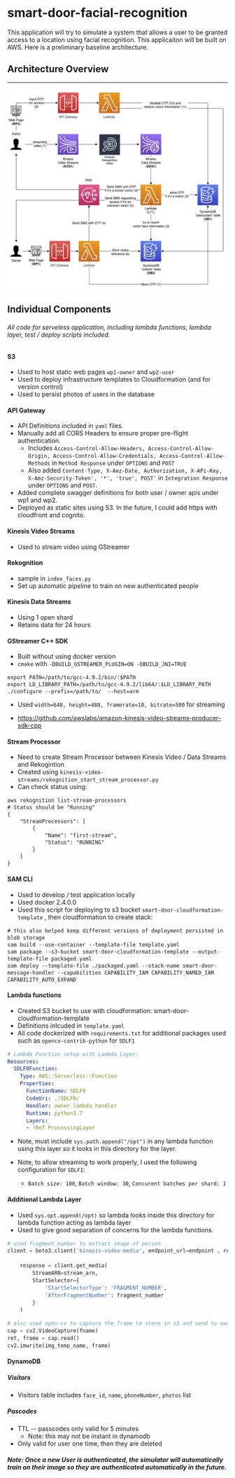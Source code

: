 # smart-door-facial-recognition

This application will try to simulate a system that allows a user to be granted access to a location using facial recognition. This applicaiton will be built on AWS. Here is a preliminary baseline architecture. 

## Architecture Overview

---

![](images/door-architecture.png)



## Individual Components

###### All code for serveless application, including lambda functions, lambda layer, test / deploy scripts included.

#### S3

* Used to host static web pages `wp1-owner` and `wp2-user`
* Used to deploy infrastructure templates to Cloudformation (and for version control)
* Used to persist photos of users in the database

#### API Gateway

* API Definitions included in `yaml` files.
* Manually add all CORS Headers to ensure proper pre-flight authentication.
  * Includes `Access-Control-Allow-Headers, Access-Control-Allow-Origin, Access-Control-Allow-Credentials, Access-Control-Allow-Methods` in `Method Response` under `OPTIONS` and `POST`
  * Also added `Content-Type, X-Amz-Date, Authorization, X-APi-Key, X-Amz-Security-Token', '*', 'true', POST'` in `Integration Response` under `OPTIONS` and `POST`. 
* Added complete swagger definitions for both user / owner apis under wp1 and wp2.
* Deployed as static sites using S3. In the future, I could add https with cloudfront and cognito.

#### Kinesis Video Streams

* Used to stream video using GStreamer

#### Rekognition

* sample in `index_faces.py`
* Set up automatic pipeline to train on new authenticated people

#### Kinesis Data Streams

* Using 1 open shard
* Retains data for 24 hours 

#### GStreamer C++ SDK

* Built without using docker version
* `cmake` with `-DBUILD_GSTREAMER_PLUGIN=ON -DBUILD_JNI=TRUE`

```shell
export PATH=/path/to/gcc-4.9.2/bin/:$PATH
export LD_LIBRARY_PATH=/path/to/gcc-4.9.2/lib64/:$LD_LIBRARY_PATH
./configure --prefix=/path/to/  --host=arm
```

* Used `width=640, height=480, framerate=10, bitrate=500` for streaming

* https://github.com/awslabs/amazon-kinesis-video-streams-producer-sdk-cpp

#### Stream Processor

* Need to create Stream Processor between Kinesis Video / Data Streams and Rekogintion
* Created using `kinesis-video-streams/rekognition_start_stream_processor.py` 
* Can check status using: 

```shell
aws rekognition list-stream-processors
# Status should be "Running"
{
    "StreamProcessors": [
        {
            "Name": "first-stream",
            "Status": "RUNNING"
        }
    ]
}
```



#### SAM CLI

* Used to develop / test application locally
* Used docker 2.4.0.0
* Used this script for deploying to s3 bucket `smart-door-cloudformation-template` , then cloudformation to create stack:

```shell
# this also helped keep different versions of deployment persisted in blob storage
sam build --use-container --template-file template.yaml
sam package --s3-bucket smart-door-cloudformation-template --output-template-file packaged.yaml
sam deploy --template-file ./packaged.yaml --stack-name smart-door-message-handler --capabilities CAPABILITY_IAM CAPABILITY_NAMED_IAM CAPABILITY_AUTO_EXPAND
```



####  Lambda functions

* Created S3 bucket to use with cloudformation: smart-door-cloudformation-template
* Definitions inlcuded in `template.yaml` 
* All code dockerized with `requirements.txt` for additional packages used such as `opencv-contrib-python` for `SDLF1`

```yaml
# Lambda Function setup with Lambda Layer:
Resources:
  SDLF0Function:
    Type: AWS::Serverless::Function 
    Properties:
      FunctionName: SDLF0
      CodeUri: ./SDLF0/
      Handler: owner.lambda_handler
      Runtime: python3.7
      Layers:
      - !Ref ProcessingLayer
```

* Note, must include `sys.path.append("/opt")` in any lambda function using this layer so it looks in this directory for the layer.

* Note, to allow streaming to work properly, I used the following configuration for `SDLF1`: 
  * `Batch size: 100`, `Batch window: 30`, `Concurent batches per shard: 1`



#### Additional Lambda Layer



* Used `sys.opt.append(/opt)` so lambda looks inside this directory for lambda function acting as lambda layer
* Used to give good separation of concerns for the lambda functions.

```python
# used fragment_number to extract image of person
client = boto3.client('kinesis-video-media', endpoint_url=endpoint , region_name = 'us-east-1')

    response = client.get_media(
        StreamARN=stream_arn,
        StartSelector={
            'StartSelectorType': 'FRAGMENT_NUMBER',
            'AfterFragmentNumber': fragment_number
        }
    )

```



```python
# also used open-cv to capture the frame to store in s3 and send to owner or train after authenticated
cap = cv2.VideoCapture(fname)
ret, frame = cap.read()
cv2.imwrite(img_temp_name, frame)
```

#### DynamoDB

##### Visitors

* Visitors table includes `face_id`, `name`, `phoneNumber`, `photos` list

##### Pascodes

* TTL -- passcodes only valid for 5 minutes
  * Note: this may not be instant in dynamodb
* Only valid for user one time, then they are deleted



##### Note: Once a new User is authenticated, the simulator will automatically train on their image so they are authenticated automatically in the future.

